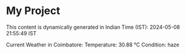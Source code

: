 # My Project

This content is dynamically generated in Indian Time (IST): 2024-05-08 21:55:49 IST


Current Weather in Coimbatore:
Temperature: 30.88 °C
Condition: haze
